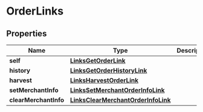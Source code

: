 
# OrderLinks

## Properties
Name | Type | Description | Notes
------------ | ------------- | ------------- | -------------
**self** | [**LinksGetOrderLink**](LinksGetOrderLink.md) |  | 
**history** | [**LinksGetOrderHistoryLink**](LinksGetOrderHistoryLink.md) |  | 
**harvest** | [**LinksHarvestOrderLink**](LinksHarvestOrderLink.md) |  | 
**setMerchantInfo** | [**LinksSetMerchantOrderInfoLink**](LinksSetMerchantOrderInfoLink.md) |  | 
**clearMerchantInfo** | [**LinksClearMerchantOrderInfoLink**](LinksClearMerchantOrderInfoLink.md) |  | 



